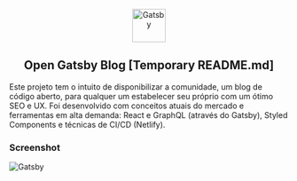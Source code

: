 <p align="center">
  <a href="https://www.gatsbyjs.org">
    <img alt="Gatsby" src="https://www.gatsbyjs.org/monogram.svg" width="60" />
  </a>
</p>
<h2 align="center">
  Open Gatsby Blog [Temporary README.md]
</h2>

Este projeto tem o intuito de disponibilizar a comunidade, um blog de código aberto, para qualquer um estabelecer seu próprio com um ótimo SEO e UX. Foi desenvolvido com conceitos atuais do mercado e ferramentas em alta demanda: React e GraphQL (através do Gatsby), Styled Components e técnicas de CI/CD (Netlify).

<h3>Screenshot</h3>

<img alt="Gatsby" src="https://iili.io/HE0fUl.png"  />